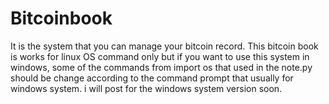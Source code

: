 # Bitcoinbook
It is the system that you can manage your bitcoin record.
This bitcoin book is works for linux OS command only but if you want to use this system in windows, some of the commands from import os that used in the note.py should be change according to the command prompt that usually for windows system. i will post for the windows system version soon.
